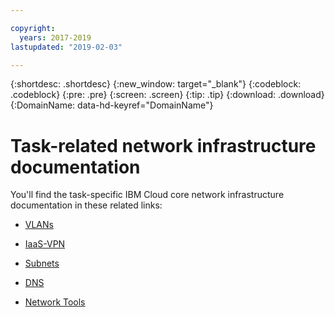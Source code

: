 ```yaml
---

copyright:
  years: 2017-2019
lastupdated: "2019-02-03"

---
```


{:shortdesc: .shortdesc}
{:new_window: target="_blank"}
{:codeblock: .codeblock}
{:pre: .pre}
{:screen: .screen}
{:tip: .tip}
{:download: .download}
{:DomainName: data-hd-keyref="DomainName"}

# Task-related network infrastructure documentation

You'll find the task-specific IBM Cloud core network infrastructure documentation in these related links:

* [VLANs](/docs/infrastructure/vlans?topic=vlans-getting-started-with-vlans)

* [IaaS-VPN](/docs/infrastructure/iaas-vpn?topic=VPN-getting-started-with-virtual-private-networking-vpn-)

* [Subnets](/docs/infrastructure/subnets?topic=subnets-getting-started-with-subnets-and-ips)

* [DNS](/docs/infrastructure/dns?topic=dns-getting-started-with-dns)

* [Network Tools](/docs/infrastructure/network-tools?topic=network-tools-getting-started-with-network-tools)
